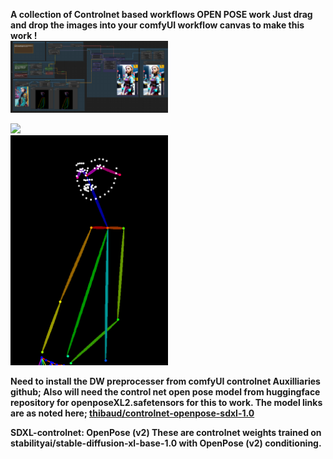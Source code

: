  <b> A collection of Controlnet based workflows 
<b> OPEN POSE work
<b> Just drag and drop the images into your comfyUI workflow canvas to make this work !
<br>
<img src = "Jags_DWopenposeHztl_experiments003.png" width = "50%">
<br>

<img src = "openP_up00_00002_.png" width = "50%">
<br>

<img src = "DWPose00__00001_.png" width = "50%">
<br>

Need to install the DW preprocesser from comfyUI controlnet Auxilliaries github;
Also will need the control net open pose model from huggingface repository for openposeXL2.safetensors for this to work.
The model links are as noted here;
<a href="https://huggingface.co/thibaud/controlnet-openpose-sdxl-1.0"> thibaud/controlnet-openpose-sdxl-1.0 </a>

SDXL-controlnet: OpenPose (v2)
These are controlnet weights trained on stabilityai/stable-diffusion-xl-base-1.0 with OpenPose (v2) conditioning. 
